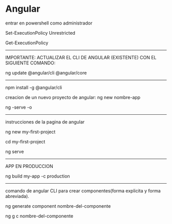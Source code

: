 # Angular


entrar en powershell como administrador

Set-ExecutionPolicy Unrestricted

Get-ExecutionPolicy 

---
IMPORTANTE: ACTUALIZAR EL CLI DE ANGULAR (EXISTENTE) CON EL SIGUIENTE COMANDO:

ng update @angular/cli @angular/core

---

npm install -g @angular/cli

creacion de un nuevo proyecto de angular: ng new nombre-app

ng -serve -o

---
instrucciones de la pagina de angular

ng new my-first-project

cd my-first-project

ng serve

---

APP EN PRODUCCION

ng build my-app -c production

---

comando de angular CLI para crear componentes(forma explicita y forma abreviada).

ng generate component nombre-del-componente

ng g c nombre-del-componente
